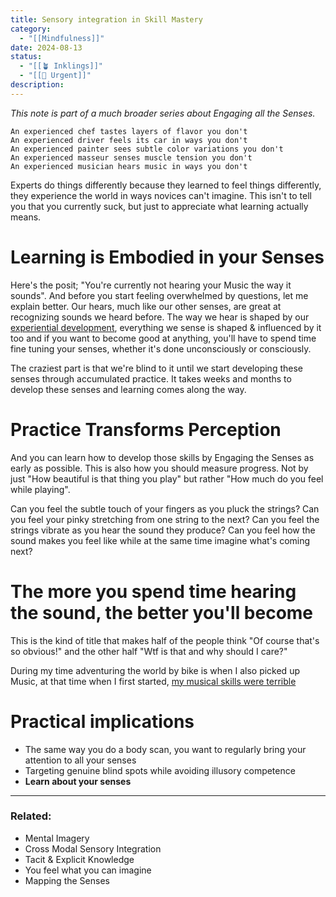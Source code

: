 ```yaml
---
title: Sensory integration in Skill Mastery
category:
  - "[[Mindfulness]]"
date: 2024-08-13
status:
  - "[[🪴 Inklings]]"
  - "[[🚧 Urgent]]"
description: 
---
```

*This note is part of a much broader series about Engaging all the Senses.*
```
An experienced chef tastes layers of flavor you don't 
An experienced driver feels its car in ways you don't
An experienced painter sees subtle color variations you don't  
An experienced masseur senses muscle tension you don't 
An experienced musician hears music in ways you don't
```

Experts do things differently because they learned to feel things differently, they experience the world in ways novices can't imagine. This isn't to tell you that you currently suck, but just to appreciate what learning actually means.

# Learning is Embodied in your Senses

Here's the posit; "You're currently not hearing your Music the way it sounds". And before you start feeling overwhelmed by questions, let me explain better. 
Our hears, much like our other senses, are great at recognizing sounds we heard before. The way we hear is shaped by our [experiential development](/notes/experientialdevelopment), everything we sense is shaped & influenced by it too and if you want to become good at anything, you'll have to spend time fine tuning your senses, whether it's done unconsciously or consciously.

The craziest part is that we're blind to it until we start developing these senses through accumulated practice. It takes weeks and months to develop these senses and learning comes along the way. 


# Practice Transforms Perception

And you can learn how to develop those skills by Engaging the Senses as early as possible. This is also how you should measure progress. Not by just "How beautiful is that thing you play" but rather "How much do you feel while playing".

Can you feel the subtle touch of your fingers as you pluck the strings?
Can you feel your pinky stretching from one string to the next?
Can you feel the strings vibrate as you hear the sound they produce?
Can you feel how the sound makes you feel like while at the same time imagine what's coming next?


# The more you spend time hearing the sound, the better you'll become
This is the kind of title that makes half of the people think "Of course that's so obvious!" and the other half "Wtf is that and why should I care?"

During my time adventuring the world by bike is when I also picked up Music, at that time when I first started, [my musical skills were terrible](/notes/) 


# Practical implications
- The same way you do a body scan, you want to regularly bring your attention to all your senses
- Targeting genuine blind spots while avoiding illusory competence
- **Learn about your senses**


---
### Related:
- Mental Imagery
- Cross Modal Sensory Integration
- Tacit & Explicit Knowledge
- You feel what you can imagine
- Mapping the Senses